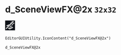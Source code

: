 # d_SceneViewFX@2x `32x32`
<img src="/img/d_SceneViewFX@2x.png" width=32 height=32>

``` CSharp
EditorGUIUtility.IconContent("d_SceneViewFX@2x")
```
```
d_SceneViewFX@2x
```
